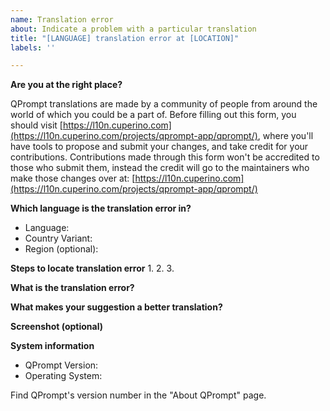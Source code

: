 ```yaml
---
name: Translation error
about: Indicate a problem with a particular translation
title: "[LANGUAGE] translation error at [LOCATION]"
labels: ''

---
```


**Are you at the right place?**

QPrompt translations are made by a community of people from around the world of which you could be a part of. Before filling out this form, you should visit [https://l10n.cuperino.com](https://l10n.cuperino.com/projects/qprompt-app/qprompt/), where you'll have tools to propose and submit your changes, and take credit for your contributions. Contributions made through this form won't be accredited to those who submit them, instead the credit will go to the maintainers who make those changes over at: [https://l10n.cuperino.com](https://l10n.cuperino.com/projects/qprompt-app/qprompt/)

**Which language is the translation error in?**
 - Language:
 - Country Variant:
 - Region (optional):

**Steps to locate translation error**
1.
2.
3.

**What is the translation error?**


**What makes your suggestion a better translation?**


**Screenshot (optional)**


**System information**
 - QPrompt Version:
 - Operating System:

Find QPrompt's version number in the "About QPrompt" page.
